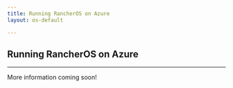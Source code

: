 ```yaml
---
title: Running RancherOS on Azure
layout: os-default

---
```


## Running RancherOS on Azure
---

More information coming soon!